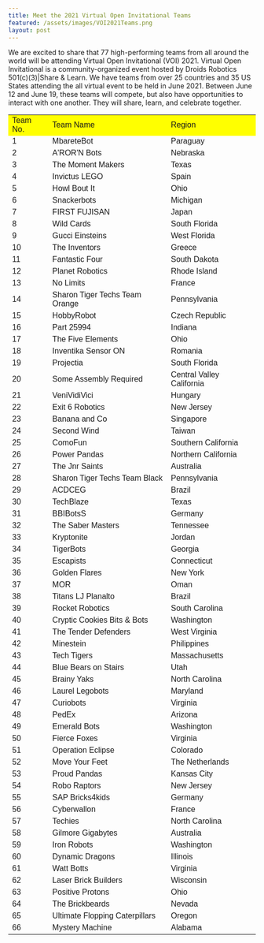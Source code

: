 ```yaml
---
title: Meet the 2021 Virtual Open Invitational Teams
featured: /assets/images/VOI2021Teams.png
layout: post
---
```


<p>We are excited to share that 77 high-performing teams from all around the world will be attending Virtual Open Invitational (VOI) 2021. Virtual Open Invitational is a community-organized event hosted by Droids Robotics 501(c)(3)|Share & Learn. We have teams from over 25 countries and 35 US States attending the all virtual event to be held in June 2021. Between June 12 and June 19, these teams will compete, but also have opportunities to interact with one another. They will share, learn, and celebrate together.
<style>
table {
  font-family: arial, sans-serif;
  border-collapse: collapse;
  width: 100%;
}

td, th {
  border: 1px solid #dddddd;
  text-align: left;
  padding: 8px;
}

tr:nth-child(even) {
  background-color: #dddddd;
}
</style>
<table><tr style="background-color: yellow;"><td>Team No.</td><td>Team Name</td><td>Region</td></tr><tr><td>1</td><td>MbareteBot</td><td>Paraguay </td></tr><tr><td>2</td><td>A'ROR'N Bots</td><td>Nebraska </td></tr><tr><td>3</td><td>The Moment Makers</td><td>Texas</td></tr><tr><td>4</td><td>Invictus LEGO</td><td>Spain</td></tr><tr><td>5</td><td>Howl Bout It</td><td>Ohio</td></tr><tr><td>6</td><td>Snackerbots</td><td>Michigan</td></tr><tr><td>7</td><td>FIRST FUJISAN</td><td>Japan</td></tr><tr><td>8</td><td>Wild Cards </td><td>South Florida</td></tr><tr><td>9</td><td>Gucci Einsteins</td><td>West Florida</td></tr><tr><td>10</td><td>The Inventors</td><td>Greece</td></tr><tr><td>11</td><td>Fantastic Four</td><td>South Dakota</td></tr><tr><td>12</td><td>Planet Robotics</td><td>Rhode Island</td></tr><tr><td>13</td><td>No Limits</td><td>France</td></tr><tr><td>14</td><td>Sharon Tiger Techs Team Orange</td><td>Pennsylvania</td></tr><tr><td>15</td><td>HobbyRobot</td><td>Czech Republic</td></tr><tr><td>16</td><td>Part 25994</td><td>Indiana</td></tr><tr><td>17</td><td>The Five Elements</td><td>Ohio</td></tr><tr><td>18</td><td>Inventika Sensor ON</td><td>Romania</td></tr><tr><td>19</td><td>Projectia</td><td>South Florida</td></tr><tr><td>20</td><td>Some Assembly Required</td><td>Central Valley California</td></tr><tr><td>21</td><td>VeniVidiVici</td><td>Hungary</td></tr><tr><td>22</td><td>Exit 6 Robotics</td><td>New Jersey</td></tr><tr><td>23</td><td>Banana and Co</td><td>Singapore</td></tr><tr><td>24</td><td>Second Wind</td><td>Taiwan</td></tr><tr><td>25</td><td>ComoFun</td><td>Southern California</td></tr><tr><td>26</td><td>Power Pandas</td><td>Northern California</td></tr><tr><td>27</td><td>The Jnr Saints</td><td>Australia</td></tr><tr><td>28</td><td>Sharon Tiger Techs Team Black </td><td>Pennsylvania</td></tr><tr><td>29</td><td>ACDCEG</td><td>Brazil</td></tr><tr><td>30</td><td>TechBlaze</td><td>Texas</td></tr><tr><td>31</td><td>BBIBotsS</td><td>Germany</td></tr><tr><td>32</td><td>The Saber Masters</td><td>Tennessee</td></tr><tr><td>33</td><td>Kryptonite</td><td>Jordan</td></tr><tr><td>34</td><td>TigerBots</td><td>Georgia</td></tr><tr><td>35</td><td>Escapists</td><td>Connecticut</td></tr><tr><td>36</td><td>Golden Flares</td><td>New York</td></tr><tr><td>37</td><td>MOR</td><td>Oman</td></tr><tr><td>38</td><td>Titans LJ Planalto</td><td>Brazil</td></tr><tr><td>39</td><td>Rocket Robotics</td><td>South Carolina</td></tr><tr><td>40</td><td>Cryptic Cookies Bits & Bots</td><td>Washington</td></tr><tr><td>41</td><td>The Tender Defenders</td><td>West Virginia</td></tr><tr><td>42</td><td>Minestein</td><td>Philippines</td></tr><tr><td>43</td><td>Tech Tigers</td><td>Massachusetts</td></tr><tr><td>44</td><td>Blue Bears on Stairs</td><td>Utah</td></tr><tr><td>45</td><td>Brainy Yaks</td><td>North Carolina</td></tr><tr><td>46</td><td>Laurel Legobots</td><td>Maryland</td></tr><tr><td>47</td><td>Curiobots</td><td>Virginia</td></tr><tr><td>48</td><td>PedEx</td><td>Arizona</td></tr><tr><td>49</td><td>Emerald Bots</td><td>Washington</td></tr><tr><td>50</td><td>Fierce Foxes</td><td>Virginia</td></tr><tr><td>51</td><td>Operation Eclipse</td><td>Colorado</td></tr><tr><td>52</td><td>Move Your Feet</td><td>The Netherlands</td></tr><tr><td>53</td><td>Proud Pandas</td><td>Kansas City</td></tr><tr><td>54</td><td>Robo Raptors</td><td>New Jersey</td></tr><tr><td>55</td><td>SAP Bricks4kids</td><td>Germany</td></tr><tr><td>56</td><td>Cyberwallon</td><td>France</td></tr><tr><td>57</td><td>Techies</td><td>North Carolina</td></tr><tr><td>58</td><td>Gilmore Gigabytes</td><td>Australia</td></tr><tr><td>59</td><td>Iron Robots</td><td>Washington</td></tr><tr><td>60</td><td>Dynamic Dragons</td><td>Illinois</td></tr><tr><td>61</td><td>Watt Botts</td><td>Virginia</td></tr><tr><td>62</td><td>Laser Brick Builders</td><td>Wisconsin</td></tr><tr><td>63</td><td>Positive Protons</td><td>Ohio</td></tr><tr><td>64</td><td>The Brickbeards</td><td>Nevada</td></tr><tr><td>65</td><td>Ultimate Flopping Caterpillars</td><td>Oregon</td></tr><tr><td>66</td><td>Mystery Machine</td><td>Alabama</td></tr></table>

</p>
